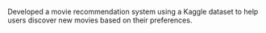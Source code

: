 Developed a movie recommendation system using a Kaggle dataset to help users discover new movies based on
their preferences.
